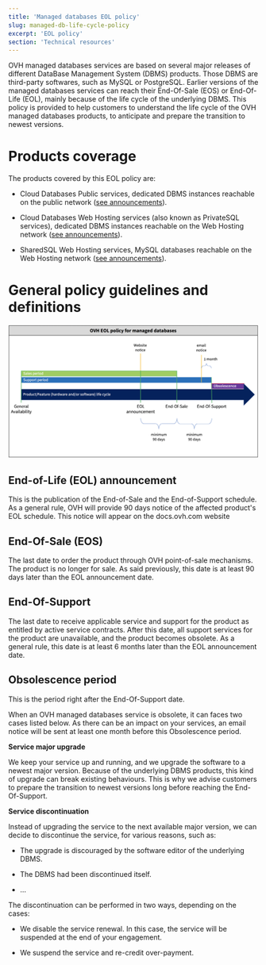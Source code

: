 ```yaml
---
title: 'Managed databases EOL policy'
slug: managed-db-life-cycle-policy
excerpt: 'EOL policy'
section: 'Technical resources'
---
```


OVH managed databases services are based on several major releases of different DataBase Management System (DBMS) products. Those DBMS are third-party softwares, such as MySQL or PostgreSQL. Earlier versions of the managed databases services can reach their End-Of-Sale (EOS) or End-Of-Life (EOL), mainly because of the life cycle of the underlying DBMS. This policy is provided to help customers to understand the life cycle of the OVH managed databases products, to anticipate and prepare the transition to newest versions.

# Products coverage

The products covered by this EOL policy are:

- Cloud Databases Public services, dedicated DBMS instances reachable on the public network ([see announcements](../clouddb-eos-eol/guide.en-gb.md)).

- Cloud Databases Web Hosting services (also known as PrivateSQL services), dedicated DBMS instances reachable on the Web Hosting network ([see announcements](../privatesql-eos-eol/guide.en-gb.md)).

- SharedSQL Web Hosting services, MySQL databases reachable on the Web Hosting network ([see announcements](../sharedsql-eos-eol/guide.en-gb.md)).

# General policy guidelines and definitions

![timeline](images/ovh.eol.policy.timeline.png)

## End-of-Life (EOL) announcement

This is the publication of the End-of-Sale and the End-of-Support schedule.
As a general rule, OVH will provide 90 days notice of the affected product's EOL schedule.
This notice will appear on the docs.ovh.com website

## End-Of-Sale (EOS)

The last date to order the product through OVH point-of-sale mechanisms. The product is no longer for sale.
As said previously, this date is at least 90 days later than the EOL announcement date.

## End-Of-Support

The last date to receive applicable service and support for the product as entitled by active service contracts.
After this date, all support services for the product are unavailable, and the product becomes obsolete.
As a general rule, this date is at least 6 months later than the EOL announcement date.

## Obsolescence period

This is the period right after the End-Of-Support date.

When an OVH managed databases service is obsolete, it can faces two cases listed below.
As there can be an impact on your services, an email notice will be sent at least one month before this Obsolescence period.

**Service major upgrade**

We keep your service up and running, and we upgrade the software to a newest major version.
Because of the underlying DBMS products, this kind of upgrade can break existing behaviours. This is why we advise customers to prepare the transition to newest versions long before reaching the End-Of-Support.

**Service discontinuation**

Instead of upgrading the service to the next available major version, we can decide to discontinue the service, for various reasons, such as:

- The upgrade is discouraged by the software editor of the underlying DBMS.

- The DBMS had been discontinued itself.

- ...

The discontinuation can be performed in two ways, depending on the cases:

- We disable the service renewal. In this case, the service will be suspended at the end of your engagement.

- We suspend the service and re-credit over-payment.
